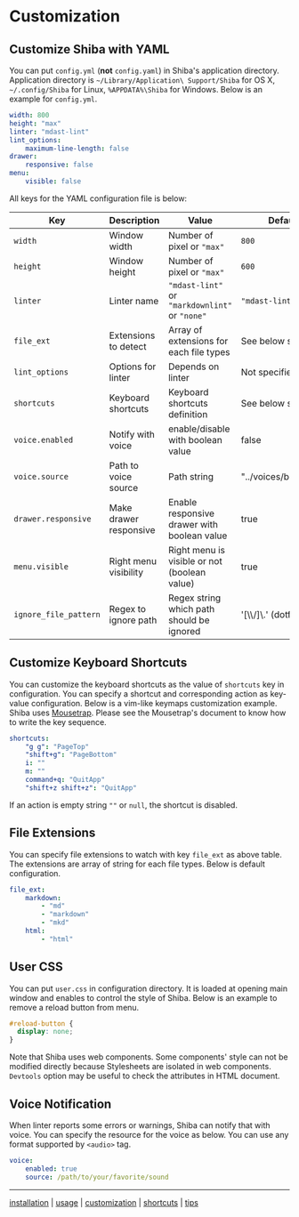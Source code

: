 Customization
=============

## Customize Shiba with YAML

You can put `config.yml` (__not__ `config.yaml`) in Shiba's application directory.  Application directory is `~/Library/Application\ Support/Shiba` for OS X, `~/.config/Shiba` for Linux, `%APPDATA%\Shiba` for Windows.
Below is an example for `config.yml`.

```YAML
width: 800
height: "max"
linter: "mdast-lint"
lint_options:
    maximum-line-length: false
drawer:
    responsive: false
menu:
    visible: false
```

All keys for the YAML configuration file is below:

| Key                   | Description            | Value                                          | Default                 |
| --------------------- | ---------------------- | ---------------------------------------------- | ----------------------- |
| `width`               | Window width           | Number of pixel or `"max"`                     | `800`                   |
| `height`              | Window height          | Number of pixel or `"max"`                     | `600`                   |
| `linter`              | Linter name            | `"mdast-lint"` or `"markdownlint"` or `"none"` | `"mdast-lint"`          |
| `file_ext`            | Extensions to detect   | Array of extensions for each file types        | See below section       |
| `lint_options`        | Options for linter     | Depends on linter                              | Not specified           |
| `shortcuts`           | Keyboard shortcuts     | Keyboard shortcuts definition                  | See below section       |
| `voice.enabled`       | Notify with voice      | enable/disable with boolean value              | false                   |
| `voice.source`        | Path to voice source   | Path string                                    | "../voices/bow.mp3"     |
| `drawer.responsive`   | Make drawer responsive | Enable responsive drawer with boolean value    | true                    |
| `menu.visible`        | Right menu visibility  | Right menu is visible or not (boolean value)   | true                    |
| `ignore_file_pattern` | Regex to ignore  path  | Regex string which path should be ignored      | '[\\\\/]\\.' (dotfiles) |


## Customize Keyboard Shortcuts

You can customize the keyboard shortcuts as the value of `shortcuts` key in configuration.  You can specify a shortcut and corresponding action as key-value configuration.
Below is a vim-like keymaps customization example.
Shiba uses [Mousetrap](https://craig.is/killing/mice). Please see the Mousetrap's document to know how to write the key sequence.

```yaml
shortcuts:
    "g g": "PageTop"
    "shift+g": "PageBottom"
    i: ""
    m: ""
    command+q: "QuitApp"
    "shift+z shift+z": "QuitApp"
```

If an action is empty string `""` or `null`, the shortcut is disabled.

## File Extensions

You can specify file extensions to watch with key `file_ext` as above table.
The extensions are array of string for each file types.  Below is default configuration.

```yaml
file_ext:
    markdown:
        - "md"
        - "markdown"
        - "mkd"
    html:
        - "html"
```

## User CSS

You can put `user.css` in configuration directory.  It is loaded at opening main window and enables to control the style of Shiba.  Below is an example to remove a reload button from menu.

```css
#reload-button {
  display: none;
}
```

Note that Shiba uses web components.  Some components' style can not be modified directly because Stylesheets are isolated in web components.  `Devtools` option may be useful to check the attributes in HTML document.

## Voice Notification

When linter reports some errors or warnings, Shiba can notify that with voice.
You can specify the resource for the voice as below.  You can use any format supported by `<audio>` tag.

```yaml
voice:
    enabled: true
    source: /path/to/your/favorite/sound
```


-----------------
[installation](installation.md) | [usage](usage.md) | [customization](customization.md) | [shortcuts](shortcuts.md) | [tips](tips.md)
